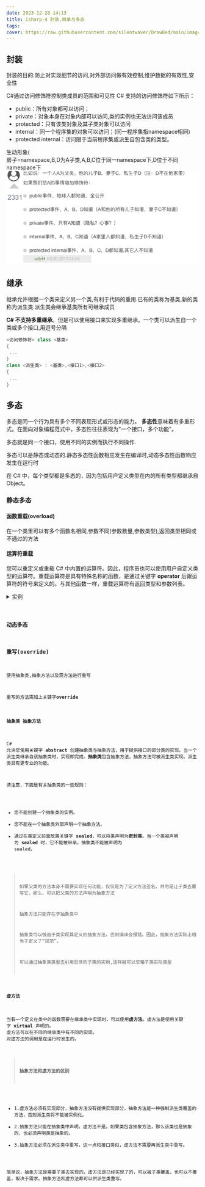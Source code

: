 ```yaml
---
date: 2023-12-28 14:13
title: Csharp-4 封装,继承与多态
tags: 
cover: https://raw.githubusercontent.com/silentwaver/DrawBed/main/images/202312291916086.JPG
---
```

## 封装
封装的目的:防止对实现细节的访问,对外部访问做有效控制,维护数据的有效性,安全性

C#通过访问修饰符控制类成员的范围和可见性
C# 支持的访问修饰符如下所示：
- public：所有对象都可以访问；
- private：对象本身在对象内部可以访问,类的实例也无法访问该成员
- protected：只有该类对象及其子类对象可以访问
- internal：同一个程序集的对象可以访问；(同一程序集指namespace相同)
- protected internal：访问限于当前程序集或派生自包含类的类型。

生动形象(  
房子=namespace,B,D为A子类,A,B,C位于同一namespace下,D位于不同namespace下
![](../../assets/Pasted%20image%2020231228145422.png)


## 继承
继承允许根据一个类来定义另一个类,有利于代码的重用.已有的类称为基类,新的类称为派生类.派生类会继承基类所有可继承成员

**C# 不支持多重继承**。但是可以使用接口来实现多重继承。一个类可以派生自一个类或多个接口,用逗号分隔
```C#
<访问修饰符> class <基类>
{
 ...
}
class <派生类> : <基类>,<接口1>,<接口2> 
{
 ...
}
```


## 多态
多态是同一个行为具有多个不同表现形式或形态的能力。
**多态性**意味着有多重形式。在面向对象编程范式中，多态性往往表现为"一个接口，多个功能"。

多态就是同一个接口，使用不同的实例而执行不同操作.

多态可以是静态或动态的.静态多态性函数相应发生在编译时,动态多态性函数响应发生在运行时

在 C# 中，每个类型都是多态的，因为包括用户定义类型在内的所有类型都继承自 Object。

### 静态多态
#### 函数重载(overload)
在一个类里可以有多个函数名相同,参数不同(参数数量,参数类型),返回类型相同或不通过的方法

#### 运算符重载
您可以重定义或重载 C# 中内置的运算符。因此，程序员也可以使用用户自定义类型的运算符。重载运算符是具有特殊名称的函数，是通过关键字 **operator** 后跟运算符的符号来定义的。与其他函数一样，重载运算符有返回类型和参数列表。

<details>
<summary>实例</summary>
	 <pre><code>
	 using System;
	 namespace OperatorOvlApplication {
	 class Box {
	      private double length;      // 长度
	      private double breadth;     // 宽度
	      private double height;      // 高度
	      
	      public double getVolume()  {
	         return length * breadth * height;
	      }
	      public void setLength( double len )
	      {
	         length = len;
	      }
	
	      public void setBreadth( double bre )
	      {
	         breadth = bre;
	      }
	
	      public void setHeight( double hei )
	      {
	         height = hei;
	      }
	      // 重载 + 运算符来把两个 Box 对象相加
	      public static Box operator+ (Box b, Box c)
	      {
	         Box box = new Box();
	         box.length = b.length + c.length;
	         box.breadth = b.breadth + c.breadth;
	         box.height = b.height + c.height;
	         return box;
		      }
	
	   }
	
	   class Tester
	   {
	      static void Main(string[] args)
	      {
	         Box Box1 = new Box();         // 声明 Box1，类型为 Box
	         Box Box2 = new Box();         // 声明 Box2，类型为 Box
	         Box Box3 = new Box();         // 声明 Box3，类型为 Box
	         double volume = 0.0;          // 体积
	
	         // Box1 详述
	         Box1.setLength(6.0);
	         Box1.setBreadth(7.0);
	         Box1.setHeight(5.0);
	
	         // Box2 详述
	         Box2.setLength(12.0);
	         Box2.setBreadth(13.0);
	         Box2.setHeight(10.0);
	
	         // Box1 的体积
	         volume = Box1.getVolume();
	         Console.WriteLine("Box1 的体积： {0}", volume);
	
	         // Box2 的体积
	         volume = Box2.getVolume();
	         Console.WriteLine("Box2 的体积： {0}", volume);
	
	         // 把两个对象相加
	         Box3 = Box1 + Box2;
	
	         // Box3 的体积
	         volume = Box3.getVolume();
	         Console.WriteLine("Box3 的体积： {0}", volume);
	         Console.ReadKey();
	      }
	   }
	}
	 </code></pre>

</details>

### 动态多态

### 重写(override)

使用抽象类,抽象方法以及需方法进行重写

重写的方法需加上关键字**override**

#### 抽象类 抽象方法
C# 允许您使用关键字 **abstract** 创建抽象类与抽象方法，用于提供接口的部分类的实现。当一个派生类继承自该抽象类时，实现即完成。**抽象类**包含抽象方法，抽象方法可被派生类实现。派生类具有更专业的功能。

请注意，下面是有关抽象类的一些规则：

- 您不能创建一个抽象类的实例。
- 您不能在一个抽象类外部声明一个抽象方法。
- 通过在类定义前面放置关键字 **sealed**，可以将类声明为**密封类**。当一个类被声明为 **sealed** 时，它不能被继承。抽象类不能被声明为 sealed。

> 如果父类的方法本身不需要实现任何功能，仅仅是为了定义方法签名，目的是让子类去覆写它，那么，可以把父类的方法声明为抽象方法
> 
> 抽象方法只能存在于抽象类中
> 
> 抽象类可以强迫子类实现其定义的抽象方法，否则编译会报错。因此，抽象方法实际上相当于定义了“规范”。
> 
> 可以通过抽象类类型去引用具体的子类的实例,这样就可以忽略子类实际类型

#### 虚方法
当有一个定义在类中的函数需要在继承类中实现时，可以使用**虚方法**。虚方法是使用关键字 **virtual** 声明的。
虚方法可以在不同的继承类中有不同的实现。
对虚方法的调用是在运行时发生的。


> **抽象方法和虚方法的区别**
- 1.虚方法必须有实现部分，抽象方法没有提供实现部分，抽象方法是一种强制派生类覆盖的方法，否则派生类将不能被实例化。
- 2.抽象方法只能在抽象类中声明，虚方法不是。如果类包含抽象方法，那么该类也是抽象的，也必须声明类是抽象的。
- 3.抽象方法必须在派生类中重写，这一点和接口类似，虚方法不需要再派生类中重写。

简单说，抽象方法是需要子类去实现的。虚方法是已经实现了的，可以被子类覆盖，也可以不覆盖，取决于需求。抽象方法和虚方法都可以供派生类重写。
